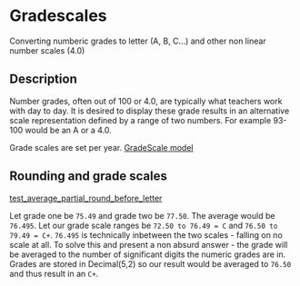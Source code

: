 # Gradescales

Converting numberic grades to letter (A, B, C...) and other non linear number scales (4.0)

## Description

Number grades, often out of 100 or 4.0, are typically what teachers work with day to day. It is desired to display these grade results in an alternative scale representation defined by a range of two numbers. For example 93-100 would be an A or a 4.0.

Grade scales are set per year. [GradeScale model]

[GradeScale model]: https://github.com/burke-software/django-sis/blob/master/ecwsp/sis/models.py#L687

## Rounding and grade scales

[test_average_partial_round_before_letter]

Let grade one be `75.49` and grade two be `77.50`. The average would be `76.495`.
Let our grade scale ranges be `72.50 to 76.49 = C` and `76.50 to 79.49 = C+`.
`76.495` is technically inbetween the two scales - falling on no scale at all. 
To solve this and present a non absurd answer - the grade will be averaged to the number of significant digits the numeric grades are in. Grades are stored in Decimal(5,2) so our result would be averaged to `76.50` and thus result in an `C+`.

[test_average_partial_round_before_letter]: https://github.com/burke-software/django-sis/blob/7e30c299afadfd2cf045664ac45ca8463f12f39a/ecwsp/grades/tests.py#L186
